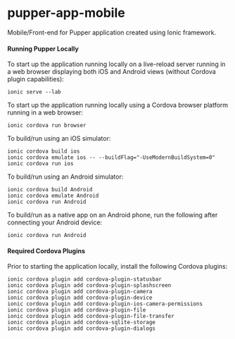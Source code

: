 # pupper-app-mobile

Mobile/Front-end for Pupper application created using Ionic framework.

#### Running Pupper Locally

To start up the application running locally on a live-reload server running in a web browser displaying both iOS and Android views (without Cordova plugin capabilities):

    ionic serve --lab

To start up the application running locally using a Cordova browser platform running in a web browser:

    ionic cordova run browser

To build/run using an iOS simulator:

    ionic cordova build ios
    ionic cordova emulate ios -- --buildFlag="-UseModernBuildSystem=0"
    ionic cordova run ios

 To build/run using an Android simulator:

    ionic cordova build Android
    ionic cordova emulate Android
    ionic cordova run Android

 To build/run as a native app on an Android phone, run the following after connecting your Android device:

    ionic cordova run Android


#### Required Cordova Plugins

Prior to starting the application locally, install the following Cordova plugins:

    ionic cordova plugin add cordova-plugin-statusbar
    ionic cordova plugin add cordova-plugin-splashscreen
    ionic cordova plugin add cordova-plugin-camera
    ionic cordova plugin add cordova-plugin-device
    ionic cordova plugin add cordova-plugin-ios-camera-permissions
    ionic cordova plugin add cordova-plugin-file
    ionic cordova plugin add cordova-plugin-file-transfer
    ionic cordova plugin add cordova-sqlite-storage
    ionic cordova plugin add cordova-plugin-dialogs
